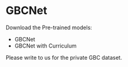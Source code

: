# GBCNet
Download the Pre-trained models:
* GBCNet
* GBCNet with Curriculum

Please write to us for the private GBC dataset. 
